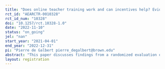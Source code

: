 ```yaml
---
title: "Does online teacher training work and can incentives help? Evidence for Mathematics in Bangladesh."
rct_id: "AEARCTR-0010328"
rct_id_num: "10328"
doi: "10.1257/rct.10328-1.0"
date: "2022-11-10"
status: "on_going"
jel: "nan"
start_year: "2021-04-01"
end_year: "2022-12-31"
pi: "Pierre de Galbert pierre_degalbert@brown.edu"
abstract: "This paper discusses findings from a randomized evaluation of an online teacher training program in Bangladesh implemented during COVID-related school closures. Sixth grade math teachers were invited to a three-month online training program for math competencies and pedagogy. One treatment group was invited to participate in the training, the other was also offered a moderate financial incentive tied to performance on an assessment at the end of the training. Short-term results show positive impacts of the program on math knowledge, lesson delivery, and professional burnout two to three months after taking part. In this paper, we will explore long-term impacts of the program on math knowledge, burnout, and teacher self-efficacy, fifteen months later.  "
layout: registration
---
```


